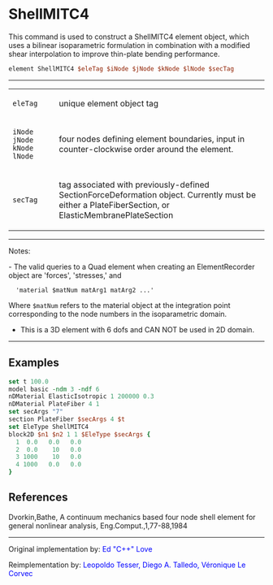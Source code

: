 # ShellMITC4

<p>This command is used to construct a ShellMITC4 element object, which
uses a bilinear isoparametric formulation in combination with a modified
shear interpolation to improve thin-plate bending performance.</p>

```tcl
element ShellMITC4 $eleTag $iNode $jNode $kNode $lNode $secTag
```

<hr />
<table>
<tbody>
<tr class="odd">
<td><code class="parameter-table-variable">eleTag</code></td>
<td><p>unique element object tag</p></td>
</tr>
<tr class="even">
<td><p><code class="parameter-table-variable">iNode jNode kNode lNode</code></p></td>
<td><p>four nodes defining element boundaries, input in
counter-clockwise order around the element.</p></td>
</tr>
<tr class="odd">
<td><code class="parameter-table-variable">secTag</code></td>
<td><p>tag associated with previously-defined SectionForceDeformation
object. Currently must be either a PlateFiberSection, or
ElasticMembranePlateSection</p></td>
</tr>
</tbody>
</table>

<hr />

<p>Notes:</p>
- The valid queries to a Quad element when creating an ElementRecorder
  object are 'forces', 'stresses,' and 

      'material $matNum matArg1 matArg2 ...' 
  Where `$matNum` refers to the material object at the integration
  point corresponding to the node numbers in the isoparametric
  domain.

- This is a 3D element with 6 dofs and CAN NOT be used in 2D
  domain.

<hr />

## Examples

```tcl
set t 100.0 
model basic -ndm 3 -ndf 6 
nDMaterial ElasticIsotropic 1 200000 0.3 
nDMaterial PlateFiber 4 1 
set secArgs "7"
section PlateFiber $secArgs 4 $t 
set EleType ShellMITC4 
block2D $n1 $n2 1 1 $EleType $secArgs {
  1  0.0   0.0   0.0 
  2  0.0    10   0.0 
  3 1000    10   0.0 
  4 1000   0.0   0.0 
}
```

## References
<p>Dvorkin,Bathe, A continuum mechanics based four node shell element
for general nonlinear analysis, Eng.Comput.,1,77-88,1984</p>

<hr />


Original implementation by: <span style="color:blue">Ed "C++" Love</span> 

Reimplementation by: <span style="color:blue">Leopoldo Tesser, Diego A. Talledo, Véronique Le Corvec </span>


